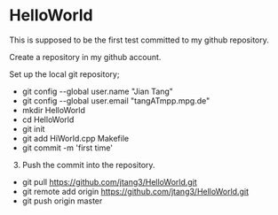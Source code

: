 HelloWorld
==========

This is supposed to be the first test committed to my github repository.

Create a repository in my github account.

Set up the local git repository;
* git config --global user.name "Jian Tang"
* git config --global user.email "tangATmpp.mpg.de"
* mkdir HelloWorld
* cd HelloWorld
* git init
* git add HiWorld.cpp Makefile
* git commit -m 'first time'

3. Push the commit into the repository.
* git pull https://github.com/jtang3/HelloWorld.git
* git remote add origin https://github.com/jtang3/HelloWorld.git
* git push origin master



